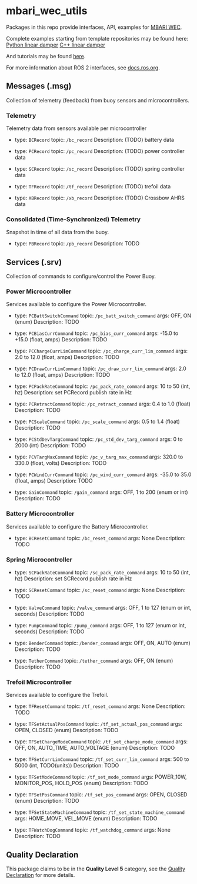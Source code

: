 # mbari_wec_utils

Packages in this repo provide interfaces, API, examples for [MBARI WEC](https://github.com/osrf/mbari_wec/tree/main).

Complete examples starting from template repositories may be found here:
[Python linear damper](https://github.com/mbari-org/mbari_wec_template_py/tree/linear_damper_example)
[C++ linear damper](https://github.com/mbari-org/mbari_wec_template_cpp/tree/linear_damper_example)

And tutorials may be found [here](https://osrf.github.io/mbari_wec/main/tutorials).

For more information about ROS 2 interfaces, see [docs.ros.org](https://docs.ros.org/en/rolling/Concepts/About-ROS-Interfaces.html).

## Messages (.msg)
Collection of telemetry (feedback) from buoy sensors and microcontrollers.

### Telemetry
Telemetry data from sensors available per microcontroller

- type: `BCRecord`
  topic: `/bc_record`
  Description: (TODO) battery data

- type: `PCRecord`
  topic: `/pc_record`
  Description: (TODO) power controller data

- type: `SCRecord`
  topic: `/sc_record`
  Description: (TODO) spring controller data

- type: `TFRecord`
  topic: `/tf_record`
  Description: (TODO) trefoil data

- type: `XBRecord`
  topic: `/xb_record`
  Description: (TODO) Crossbow AHRS data

### Consolidated (Time-Synchronized) Telemetry
Snapshot in time of all data from the buoy.

- type: `PBRecord`
  topic: `/pb_record`
  Description: TODO

## Services (.srv)
Collection of commands to configure/control the Power Buoy.

### Power Microcontroller
Services available to configure the Power Microcontroller.

- type: `PCBattSwitchCommand`
  topic: `/pc_batt_switch_command`
  args: OFF, ON (enum)
  Description: TODO

- type: `PCBiasCurrCommand`
  topic: `/pc_bias_curr_command`
  args: -15.0 to +15.0 (float, amps)
  Description: TODO

- type: `PCChargeCurrLimCommand`
  topic: `/pc_charge_curr_lim_command`
  args: 2.0 to 12.0 (float, amps)
  Description: TODO

- type: `PCDrawCurrLimCommand`
  topic: `/pc_draw_curr_lim_command`
  args: 2.0 to 12.0 (float, amps)
  Description: TODO

- type: `PCPackRateCommand`
  topic: `/pc_pack_rate_command`
  args: 10 to 50 (int, hz)
  Description: set PCRecord publish rate in Hz

- type: `PCRetractCommand`
  topic: `/pc_retract_command`
  args: 0.4 to 1.0 (float)
  Description: TODO

- type: `PCScaleCommand`
  topic: `/pc_scale_command`
  args: 0.5 to 1.4 (float)
  Description: TODO

- type: `PCStdDevTargCommand`
  topic: `/pc_std_dev_targ_command`
  args: 0 to 2000 (int)
  Description: TODO

- type: `PCVTargMaxCommand`
  topic: `/pc_v_targ_max_command`
  args: 320.0 to 330.0 (float, volts)
  Description: TODO

- type: `PCWindCurrCommand`
  topic: `/pc_wind_curr_command`
  args: -35.0 to 35.0 (float, amps)
  Description: TODO

- type: `GainCommand`
  topic: `/gain_command`
  args: OFF, 1 to 200 (enum or int)
  Description: TODO

### Battery Microcontroller
Services available to configure the Battery Microcontroller.

- type: `BCResetCommand`
  topic: `/bc_reset_command`
  args: None
  Description: TODO

### Spring Microcontroller
- type: `SCPackRateCommand`
  topic: `/sc_pack_rate_command`
  args: 10 to 50 (int, hz)
  Description: set SCRecord publish rate in Hz

- type: `SCResetCommand`
  topic: `/sc_reset_command`
  args: None
  Description: TODO

- type: `ValveCommand`
  topic: `/valve_command`
  args: OFF, 1 to 127 (enum or int, seconds)
  Description: TODO

- type: `PumpCommand`
  topic: `/pump_command`
  args: OFF, 1 to 127 (enum or int, seconds)
  Description: TODO

- type: `BenderCommand`
  topic: `/bender_command`
  args: OFF, ON, AUTO (enum)
  Description: TODO

- type: `TetherCommand`
  topic: `/tether_command`
  args: OFF, ON (enum)
  Description: TODO

### Trefoil Microcontroller
Services available to configure the Trefoil.

- type: `TFResetCommand`
  topic: `/tf_reset_command`
  args: None
  Description: TODO

- type: `TFSetActualPosCommand`
  topic: `/tf_set_actual_pos_command`
  args: OPEN, CLOSED (enum)
  Description: TODO

- type: `TFSetChargeModeCommand`
  topic: `/tf_set_charge_mode_command`
  args: OFF, ON, AUTO_TIME, AUTO_VOLTAGE (enum)
  Description: TODO

- type: `TFSetCurrLimCommand`
  topic: `/tf_set_curr_lim_command`
  args: 500 to 5000 (int, TODO(units))
  Description: TODO

- type: `TFSetModeCommand`
  topic: `/tf_set_mode_command`
  args: POWER_10W, MONITOR_POS, HOLD_POS (enum)
  Description: TODO

- type: `TFSetPosCommand`
  topic: `/tf_set_pos_command`
  args: OPEN, CLOSED (enum)
  Description: TODO

- type: `TFSetStateMachineCommand`
  topic: `/tf_set_state_machine_command`
  args: HOME_MOVE, VEL_MOVE (enum)
  Description: TODO

- type: `TFWatchDogCommand`
  topic: `/tf_watchdog_command`
  args: None
  Description: TODO


## Quality Declaration

This package claims to be in the **Quality Level 5** category, see the [Quality Declaration](QUALITY_DECLARATION.md) for more details.

